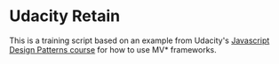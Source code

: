 # Udacity Retain

This is a training script based on an example from Udacity's [Javascript Design Patterns course](https://www.udacity.com/course/javascript-design-patterns--ud989) for how to use MV* frameworks.
